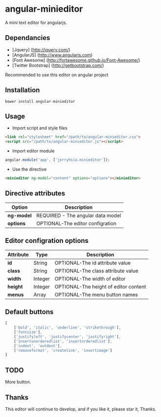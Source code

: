 # angular-minieditor
A mini text editor for angularjs.

Dependancies
---

* [Jquery] (http://jquery.com/) 
* [AngularJS] (http://www.angularjs.com) 
* [Font Awesome] (http://fortawesome.github.io/Font-Awesome/)
* [Twitter Bootstrap] (http://getbootstrap.com/)

Recommended to use this editor on angular project

Installation
---

`bower install angular-minieditor`


Usage
---
- Import script and style files
 
```html
<link rel="stylesheet" href="/path/to/angular-minieditor.css">
<script src="/path/to/angular-minieditor.js"></script>
```

- Import editor module

```javascript
angular.module('app', ['jerryhsia.minieditor']);
````

- Use the directive

```html
<minieditor ng-model="content" options="options"></minieditor>
```

Directive attributes
-----------

Option|Description
---------------------|---------------
**ng-model**		 | 			REQUIRED - The angular data model
**options** 	 |			OPTIONAL-The editor configration

Editor configration options
---

Attribute|Type|Description
---------------|------|---------------
**id**|String|OPTIONAL-The id attribute value 
**class**|String|OPTIONAL-The class attribute value
**width**|Integer|OPTIONAL-The width of editor
**height**|Integer|OPTIONAL-The height of editor content
**menus**|Array|OPTIONAL-The menu button names



Default buttons
---

```javascript
[
    ['bold', 'italic', 'underline', 'strikethrough'],
    ['fontsize'],
    ['justifyleft', 'justifycenter', 'justifyright'],
    ['insertunorderedlist', 'insertorderedlist'],
    ['indent', 'outdent'],
    ['removeformat', 'createlink', 'insertimage']
]
```

TODO
---
More button.

Thanks
---
This editor will continue to develop, and if you like it, please star it, Thanks.








